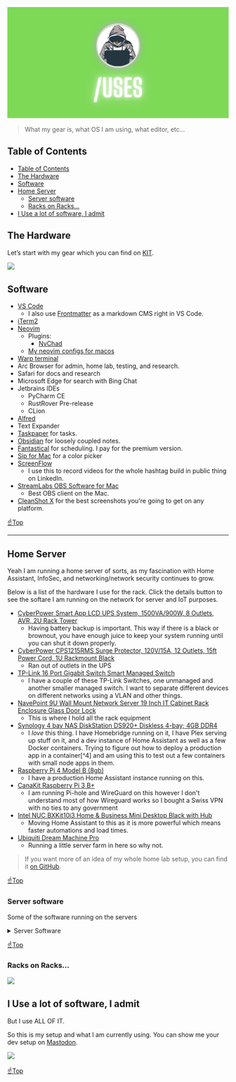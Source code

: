 <p align="center">
  <img src="assets/2.png" />
</p>

> What my gear is, what OS I am using, what editor, etc...

## Table of Contents
- [Table of Contents](#table-of-contents)
- [The Hardware](#the-hardware)
- [Software](#software)
- [Home Server](#home-server)
  - [Server software](#server-software)
  - [Racks on Racks...](#racks-on-racks)
- [I Use a lot of software, I admit](#i-use-a-lot-of-software-i-admit)

## The Hardware

Let’s start with my gear which you can find on [KIT](https://kit.co/tiffanywhite/my-office).

![](https://res.cloudinary.com/twhiteblog/image/upload/c_scale,w_1701/v1693794497/side-main.webp)

## Software

- [VS Code](https://code.visualstudio.com/)
  - I also use [Frontmatter](https://frontmatter.codes) as a markdown CMS right in VS Code.
- [iTerm2](https://iterm2.com/)
- [Neovim](https://neovim.io/)
  - Plugins:
    - [NvChad](https://github.com/NvChad/NvChad)
  - [My neovim configs for macos](https://github.com/twhite96/neovim-configs)
- [Warp terminal](https://www.warp.dev/)
- Arc Browser for admin, home lab, testing, and research.
- Safari for docs and research
- Microsoft Edge for search with Bing Chat
- Jetbrains IDEs
  - PyCharm CE
  - RustRover Pre-release
  - CLion
- [Alfred](https://www.alfredapp.com)
- Text Expander
- [Taskpaper](https://www.taskpaper.com/) for tasks.
- [Obsidian](https://obsidian.md) for loosely coupled notes.
- [Fantastical](https://flexibits.com/fantastical) for scheduling. I pay for the premium version.
- [Sip for Mac](https://sipapp.io/) for a color picker
- [ScreenFlow](https://www.telestream.net/screenflow/overview.htm)
  - I use this to record videos for the whole hashtag build in public thing on LinkedIn.
- [StreamLabs OBS Software for Mac](https://streamlabs.com/)
  - Best OBS client on the Mac.
- [CleanShot X](https://cleanshot.com/) for the best screenshots you're going to get on any platform.

[☝️Top](#table-of-contents)
<hr />

## Home Server
Yeah I am running a home server of sorts, as my fascination with Home Assistant, InfoSec, and networking/network security continues to grow.

Below is a list of the hardware I use for the rack. Click the details button to see the softare I am running on the network for server and IoT purposes.

- [CyberPower Smart App LCD UPS System, 1500VA/900W, 8 Outlets, AVR, 2U Rack Tower](https://www.amazon.com/gp/product/B00HDODQYS?psc=1)
  - Having battery backup is important. This way if there is a black or brownout, you have enough juice to keep your system running until you can shut it down properly.
- [CyberPower CPS1215RMS Surge Protector, 120V/15A, 12 Outlets, 15ft Power Cord, 1U Rackmount Black](https://www.amazon.com/gp/product/B00077INZU?psc=1)
  - Ran out of outlets in the UPS
- [TP-Link 16 Port Gigabit Switch Smart Managed Switch](https://www.amazon.com/gp/product/B0797KPRPK?psc=1)
  - I have a couple of these TP-Link Switches, one unmanaged and another smaller managed switch. I want to separate different devices on different networks using a VLAN and other things.
- [NavePoint 9U Wall Mount Network Server 19 Inch IT Cabinet Rack Enclosure Glass Door Lock](https://www.amazon.com/NavePoint-Network-Server-Cabinet-Enclosure/dp/B01FKOW4LS/144-7175663-3493110?psc=1)
  - This is where I hold all the rack equipment
- [Synology 4 bay NAS DiskStation DS920+ Diskless 4-bay; 4GB DDR4](https://www.amazon.com/gp/product/B087Z34F3R?psc=1)
  - I *love* this thing. I have Homebridge running on it, I have Plex serving up stuff on it, and a dev instance of Home Assistant as well as a few Docker containers. Trying to figure out how to deploy a production app in a container[^4] and am using this to test out a few containers with small node apps in them.
- [Raspberry Pi 4 Model B (8gb)](https://www.amazon.com/gp/product/B08R87H4RR?psc=1)
  - I have a production Home Assistant instance running on this.
- [CanaKit Raspberry Pi 3 B+](https://www.amazon.com/CanaKit-Raspberry-Premium-Clear-Supply/dp/B07BC7BMHY)
  - I am running Pi-hole and WireGuard on this however I don't understand most of how Wireguard works so I bought a Swiss VPN with no ties to any government          
- [Intel NUC BXKit10i3 Home & Business Mini Desktop Black with Hub](https://www.amazon.com/gp/product/B09DCZQFF2?psc=1)
  - Moving Home Assistant to this as it is more powerful which means faster automations and load times.
- [Ubiquiti Dream Machine Pro](https://store.ui.com/collections/unifi-network-unifi-os-consoles/products/udm-pro)
  - Running a little server farm in here so why not.

> If you want more of an idea of my whole home lab setup, you can find it [on GitHub](https://homelab.tifflabs.org).

[☝️Top](#table-of-contents)

### Server software
Some of the software running on the servers

<details>
  <summary>Server Software</summary>
    <ul>
      <li><a href="https://www.proxmox.com/en/downloads/category/iso-images-pve/">Proxmox</a></li>
      <li><a href="https://ubuntu.com/download/server">Ubuntu Server</a></li>
      <li><a href="https://www.docker.com/">Docker</a></li>
      <li><a href="https://k3s.io/">k3s</a></li>
      <li><a href="https://www.home-assistant.io/">Home Assistant</a></li>
      <li><a href="https://tailscale.com/">Tailscale</a></li>
      <li><a href="https://store.ui.com/collections/unifi-network-unifi-os-consoles/products/udm-pro/">UniFi OS</a></li>
    </ul>
</details>

[☝️Top](#table-of-contents)

### Racks on Racks...

![](https://res.cloudinary.com/twhiteblog/image/upload/c_crop,w_1103,x_0,y_1978/v1693794497/rack.webp)


## I Use a lot of software, I admit

But I use ALL OF IT.

So this is my setup and what I am currently using. You can show me your dev setup on [Mastodon](https://hachyderm.io/@tiff).

![](https://res.cloudinary.com/twhiteblog/image/upload/c_scale,w_2094/v1693794869/new_room_and_lab-2023-08-07_i2ds2h.webp)

[☝️Top](#table-of-contents)